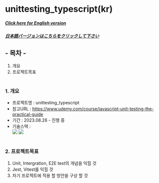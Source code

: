 # unittesting_typescript(kr)

##### [Click here for English version](README_EN.md)

##### [日本語バージョンはこちらをクリックして下さい](README_JP.md)

## - 목차 -

1. 개요
2. 프로젝트목표
   </br>
   </br>

### 1. 개요

- 프로젝트명 : unittesting_typescript
- 참고URL : https://www.udemy.com/course/javascript-unit-testing-the-practical-guide
- 기간 : 2023.08.26 - 진행 중
- 기술스택 : </br>
  <img src="https://img.shields.io/badge/typescript-3178C6?style=for-the-badge&logo=typescript&logoColor=white"> <img src="https://img.shields.io/badge/vitest-6E9F18?style=for-the-badge&logo=vitest&logoColor=white">
  </br>
  </br>

### 2. 프로젝트목표

1. Unit, Intergration, E2E test의 개념을 익힐 것
2. Jest, Vitest를 익힐 것
3. 차기 프로젝트에 적용 할 방안을 구상 할 것
   </br>
   </br>
